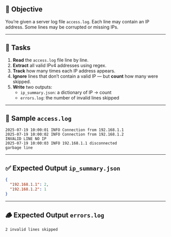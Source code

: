 ## 🧠 Objective

You’re given a server log file `access.log`. Each line may contain an IP address. Some lines may be corrupted or missing IPs.

---

## 📝 Tasks

1. **Read** the `access.log` file line by line.  
2. **Extract** all valid IPv4 addresses using regex.  
3. **Track** how many times each IP address appears.  
4. **Ignore** lines that don’t contain a valid IP — but **count** how many were skipped.  
5. **Write** two outputs:  
   - `ip_summary.json`: a dictionary of IP → count  
   - `errors.log`: the number of invalid lines skipped  

---

## 🧾 Sample `access.log`

```text
2025-07-19 10:00:01 INFO Connection from 192.168.1.1
2025-07-19 10:00:02 INFO Connection from 192.168.1.2
INVALID LINE NO IP
2025-07-19 10:00:03 INFO 192.168.1.1 disconnected
garbage line
```

---

## ✅ Expected Output `ip_summary.json`

```json
{
  "192.168.1.1": 2,
  "192.168.1.2": 1
}
```

---

## 🪵 Expected Output `errors.log`

```text
2 invalid lines skipped
```
